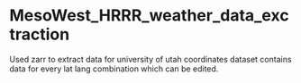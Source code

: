 # MesoWest_HRRR_weather_data_exctraction


Used zarr to extract data for university of utah coordinates dataset contains data for every lat lang combination which can be edited.
